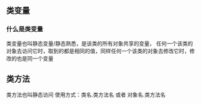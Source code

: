 ## 类变量
### 什么是类变量
类变量也叫静态变量/静态熟悉，是该类的所有对象共享的变量，
任何一个该类的对象去访问它时，取到的都是相同的值，同样任何一个该类的对象去修改它时，修改的也是同一个变量

## 类方法
类方法也叫静态访问
使用方式：类名.类方法名 或者 对象名.类方法名